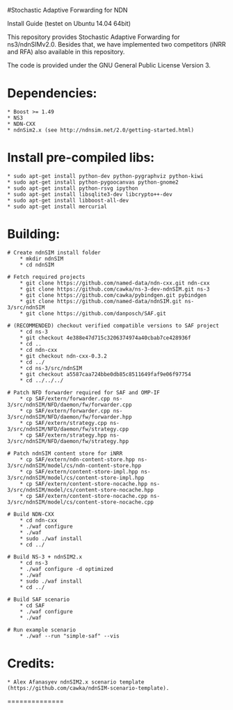 #Stochastic Adaptive Forwarding for NDN

Install Guide (testet on Ubuntu 14.04 64bit)

This repository provides Stochastic Adaptive Forwarding for ns3/ndnSIMv2.0.
Besides that, we have implemented two competitors (iNRR and RFA) also available in this repository.

The code is provided under the GNU General Public License Version 3.

# Dependencies:
	* Boost >= 1.49
	* NS3
	* NDN-CXX
	* ndnSim2.x (see http://ndnsim.net/2.0/getting-started.html)
    
# Install pre-compiled libs:
	* sudo apt-get install python-dev python-pygraphviz python-kiwi
	* sudo apt-get install python-pygoocanvas python-gnome2
	* sudo apt-get install python-rsvg ipython
	* sudo apt-get install libsqlite3-dev libcrypto++-dev
	* sudo apt-get install libboost-all-dev
	* sudo apt-get install mercurial

# Building:

	# Create ndnSIM install folder
		* mkdir ndnSIM
		* cd ndnSIM

	# Fetch required projects
		* git clone https://github.com/named-data/ndn-cxx.git ndn-cxx	
		* git clone https://github.com/cawka/ns-3-dev-ndnSIM.git ns-3
		* git clone https://github.com/cawka/pybindgen.git pybindgen
		* git clone https://github.com/named-data/ndnSIM.git ns-3/src/ndnSIM
		* git clone https://github.com/danposch/SAF.git

	# (RECOMMENDED) checkout verified compatible versions to SAF project
		* cd ns-3
		* git checkout 4e388e47d715c3206374974a40cbab7ce428936f
		* cd ..
		* cd ndn-cxx
		* git checkout ndn-cxx-0.3.2
		* cd ../
		* cd ns-3/src/ndnSIM
		* git checkout a5587caa724bbe0db85c8511649faf9e06f97754
		* cd ../../../

	# Patch NFD forwarder required for SAF and OMP-IF
		* cp SAF/extern/forwarder.cpp ns-3/src/ndnSIM/NFD/daemon/fw/forwarder.cpp
		* cp SAF/extern/forwarder.cpp ns-3/src/ndnSIM/NFD/daemon/fw/forwarder.hpp
		* cp SAF/extern/strategy.cpp ns-3/src/ndnSIM/NFD/daemon/fw/strategy.cpp
		* cp SAF/extern/strategy.hpp ns-3/src/ndnSIM/NFD/daemon/fw/strategy.hpp

	# Patch ndnSIM content store for iNRR
		* cp SAF/extern/ndn-content-store.hpp ns-3/src/ndnSIM/model/cs/ndn-content-store.hpp
		* cp SAF/extern/content-store-impl.hpp ns-3/src/ndnSIM/model/cs/content-store-impl.hpp
		* cp SAF/extern/content-store-nocache.hpp ns-3/src/ndnSIM/model/cs/content-store-nocache.hpp
		* cp SAF/extern/content-store-nocache.cpp ns-3/src/ndnSIM/model/cs/content-store-nocache.cpp

	# Build NDN-CXX
		* cd ndn-cxx
		* ./waf configure
		* ./waf
		* sudo ./waf install
		* cd ../

	# Build NS-3 + ndnSIM2.x
		* cd ns-3
		* ./waf configure -d optimized
		* ./waf
		* sudo ./waf install
		* cd ../

	# Build SAF scenario
		* cd SAF
		* ./waf configure
		* ./waf 

	# Run example scenario
		* ./waf --run "simple-saf" --vis

# Credits: 

	* Alex Afanasyev ndnSIM2.x scenario template (https://github.com/cawka/ndnSIM-scenario-template).

==============
